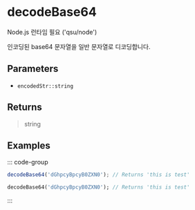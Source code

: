 # decodeBase64 <Badge type="tip" text="JavaScript" /><Badge type="info" text="Dart" />

<span class="node-required">Node.js 런타임 필요 ('qsu/node')</span>

인코딩된 base64 문자열을 일반 문자열로 디코딩합니다.

## Parameters

- `encodedStr::string`

## Returns

> string

## Examples

::: code-group

```javascript [JavaScript]
decodeBase64('dGhpcyBpcyB0ZXN0'); // Returns 'this is test'
```

```dart [Dart]
decodeBase64('dGhpcyBpcyB0ZXN0'); // Returns 'this is test'
```

:::
